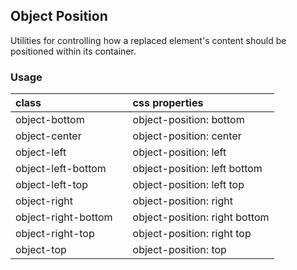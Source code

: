 ## Object Position

Utilities for controlling how a replaced element's content should be positioned within its container.

### Usage

| class |  | css properties |
|:--|:--|:--|
| object-bottom |  | object-position: bottom |
| object-center |  | object-position: center |
| object-left |  | object-position: left |
| object-left-bottom |  | object-position: left bottom |
| object-left-top |  | object-position: left top |
| object-right |  | object-position: right |
| object-right-bottom |  | object-position: right bottom |
| object-right-top |  | object-position: right top |
| object-top |  | object-position: top |
